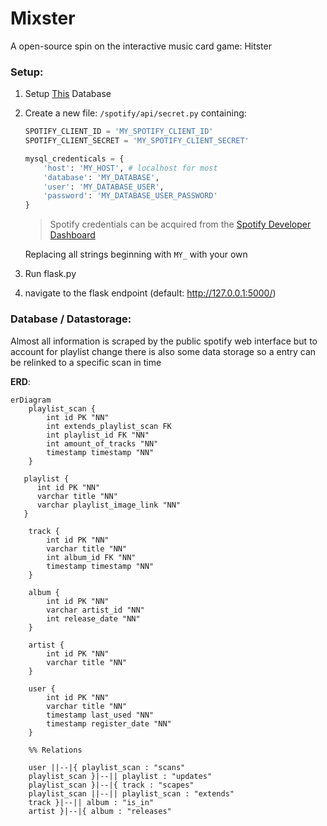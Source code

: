 # Mixster
A open-source spin on the interactive music card game: Hitster

### Setup:

1. Setup [This](#database--datastorage) Database


2. Create a new file: `/spotify/api/secret.py` containing:

    ```python
    SPOTIFY_CLIENT_ID = 'MY_SPOTIFY_CLIENT_ID'
    SPOTIFY_CLIENT_SECRET = 'MY_SPOTIFY_CLIENT_SECRET'
   
    mysql_credenticals = {
        'host': 'MY_HOST', # localhost for most
        'database': 'MY_DATABASE',
        'user': 'MY_DATABASE_USER',
        'password': 'MY_DATABASE_USER_PASSWORD'
   }
   ```
   > Spotify credentials can be acquired from the [Spotify Developer Dashboard](https://developer.spotify.com/dashboard)

   Replacing all strings beginning with `MY_` with your own
   

3. Run flask.py


4. navigate to the flask endpoint (default: http://127.0.0.1:5000/)

### Database / Datastorage:

Almost all information is scraped by the public spotify web interface but to account for playlist change there is also some data storage so a entry can be relinked to a specific scan in time

**ERD**:

```mermaid
erDiagram
    playlist_scan {
        int id PK "NN"
        int extends_playlist_scan FK
        int playlist_id FK "NN"
        int amount_of_tracks "NN"
        timestamp timestamp "NN"
    }

   playlist {
      int id PK "NN"
      varchar title "NN"
      varchar playlist_image_link "NN"
   }
    
    track {
        int id PK "NN"
        varchar title "NN"
        int album_id FK "NN"
        timestamp timestamp "NN"
    }
    
    album {
        int id PK "NN"
        varchar artist_id "NN"
        int release_date "NN"
    }
    
    artist {
        int id PK "NN"
        varchar title "NN"
    }
    
    user {
        int id PK "NN"
        varchar title "NN"
        timestamp last_used "NN"
        timestamp register_date "NN"
    }
    
    %% Relations
    
    user ||--|{ playlist_scan : "scans"
    playlist_scan }|--|| playlist : "updates"
    playlist_scan }|--|{ track : "scapes"
    playlist_scan ||--|| playlist_scan : "extends"
    track }|--|| album : "is_in"
    artist }|--|{ album : "releases"
    
```